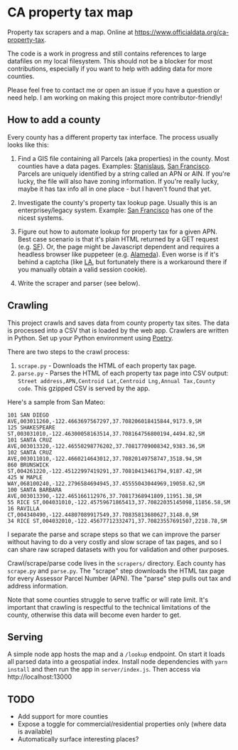 # CA property tax map

Property tax scrapers and a map.  Online at https://www.officialdata.org/ca-property-tax.

The code is a work in progress and still contains references to large datafiles on my local filesystem.  This should not be a blocker for most contributions, especially if you want to help with adding data for more counties.  

Please feel free to contact me or open an issue if you have a question or need help.  I am working on making this project more contributor-friendly!

## How to add a county

Every county has a different property tax interface.  The process usually looks like this:

1. Find a GIS file containing all Parcels (aka properties) in the county.  Most counties have a data pages.  Examples: [Stanislaus](http://gis.stancounty.com/giscentral/public/downloads.jsp?main=4), [San Francisco](https://data.sfgov.org/Geographic-Locations-and-Boundaries/Parcels-Active-and-Retired/acdm-wktn).  Parcels are uniquely identified by a string called an APN or AIN.  If you're lucky, the file will also have zoning information.  If you're really lucky, maybe it has tax info all in one place - but I haven't found that yet.

2. Investigate the county's property tax lookup page.  Usually this is an enterprisey/legacy system.  Example: [San Francisco](https://sanfrancisco-ca.county-taxes.com/public) has one of the nicest systems.

3. Figure out how to automate lookup for property tax for a given APN.  Best case scenario is that it's plain HTML returned by a GET request (e.g. [SF](https://github.com/typpo/ca-property-tax/blob/master/scrapers/san_francisco/scrape.py)).  Or, the page might be Javascript dependent and requires a headless browser like puppeteer (e.g. [Alameda](https://github.com/typpo/ca-property-tax/blob/master/scrapers/alameda/scrape.py)).  Even worse is if it's behind a captcha (like [LA](https://github.com/typpo/ca-property-tax/blob/master/scrapers/los_angeles/scrape.py), but fortunately there is a workaround there if you manually obtain a valid session cookie).

4. Write the scraper and parser (see below).

## Crawling

This project crawls and saves data from county property tax sites.  The data is processed into a CSV that is loaded by the web app.  Crawlers are written in Python.  Set up your Python environment using [Poetry](https://python-poetry.org/).

There are two steps to the crawl process:
1. `scrape.py` - Downloads the HTML of each property tax page.
2. `parse.py` - Parses the HTML of each property tax page into CSV output: `Street address,APN,Centroid Lat,Centroid Lng,Annual Tax,County code`.  This gzipped CSV is served by the app.

Here's a sample from San Mateo:
```
101 SAN DIEGO AVE,003011260,-122.4663697567297,37.708206018415844,9173.9,SM
125 SHAKESPEARE ST,003031010,-122.46300058163514,37.708164756800194,4494.82,SM
101 SANTA CRUZ AVE,003013320,-122.46550298776202,37.70817709008342,9383.36,SM
102 SANTA CRUZ AVE,003011010,-122.4660214643012,37.70820149758747,3518.94,SM
860 BRUNSWICK ST,004261220,-122.45122997419291,37.70810413461794,9187.42,SM
425 W MAPLE WAY,068100240,-122.2796584694945,37.45555043044969,19058.62,SM
100 SANTA BARBARA AVE,003013390,-122.465166112976,37.70817368941809,11951.38,SM
55 RICE ST,004031010,-122.45759671865413,37.70822035145098,11856.58,SM
16 RAVILLA CT,004340490,-122.44807089917549,37.70835813680627,3148.0,SM
34 RICE ST,004032010,-122.45677712332471,37.70823557691507,2218.78,SM
```

I separate the parse and scrape steps so that we can improve the parser without having to do a very costly and slow scrape of tax pages, and so I can share raw scraped datasets with you for validation and other purposes.

Crawl/scrape/parse code lives in the `scrapers/` directory.  Each county has `scrape.py` and `parse.py`.  The "scrape" step downloads the HTML tax page for every Assessor Parcel Number (APN).  The "parse" step pulls out tax and address information.

Note that some counties struggle to serve traffic or will rate limit.  It's important that crawling is respectful to the technical limitations of the county, otherwise this data will become even harder to get.

## Serving

A simple node app hosts the map and a `/lookup` endpoint.  On start it loads all parsed data into a geospatial index.  Install node dependencies with `yarn install` and then run the app in `server/index.js`.  Then access via http://localhost:13000

## TODO

- Add support for more counties
- Expose a toggle for commercial/residential properties only (where data is available)
- Automatically surface interesting places?
